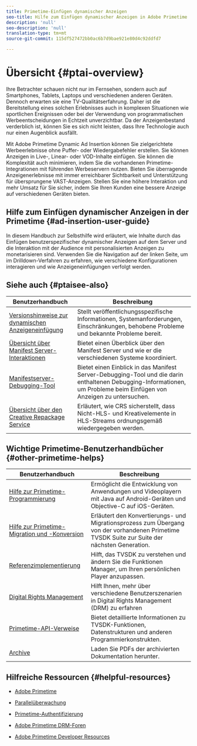 ```yaml
---
title: Primetime-Einfügen dynamischer Anzeigen
seo-title: Hilfe zum Einfügen dynamischer Anzeigen in Adobe Primetime
description: 'null'
seo-description: 'null'
translation-type: tm+mt
source-git-commit: 115df527472bb0ac6b7d9bae921e80d4c92ddfd7

---
```



# Übersicht {#ptai-overview}

Ihre Betrachter schauen nicht nur im Fernsehen, sondern auch auf Smartphones, Tablets, Laptops und verschiedenen anderen Geräten. Dennoch erwarten sie eine TV-Qualitätserfahrung. Daher ist die Bereitstellung eines solchen Erlebnisses auch in komplexen Situationen wie sportlichen Ereignissen oder bei der Verwendung von programmatischen Werbeentscheidungen in Echtzeit unverzichtbar. Da der Anzeigenbestand verderblich ist, können Sie es sich nicht leisten, dass Ihre Technologie auch nur einen Augenblick ausfällt.

Mit Adobe Primetime Dynamic Ad Insertion können Sie zielgerichtete Werbeerlebnisse ohne Puffer- oder Wiedergabefehler erstellen. Sie können Anzeigen in Live-, Linear- oder VOD-Inhalte einfügen. Sie können die Komplexität auch minimieren, indem Sie die vorhandenen Primetime-Integrationen mit führenden Werbeservern nutzen. Bieten Sie überragende Anzeigenerlebnisse mit immer erreichbarer Sichtbarkeit und Unterstützung für übersprungene VAST-Anzeigen. Stellen Sie eine höhere Interaktion und mehr Umsatz für Sie sicher, indem Sie Ihren Kunden eine bessere Anzeige auf verschiedenen Geräten bieten.

## Hilfe zum Einfügen dynamischer Anzeigen in der Primetime {#ad-insertion-user-guide}

In diesem Handbuch zur Selbsthilfe wird erläutert, wie Inhalte durch das Einfügen benutzerspezifischer dynamischer Anzeigen auf dem Server und die Interaktion mit der Audience mit personalisierten Anzeigen zu monetarisieren sind. Verwenden Sie die Navigation auf der linken Seite, um im Drilldown-Verfahren zu erfahren, wie verschiedene Konfigurationen interagieren und wie Anzeigeneinfügungen verfolgt werden.

## Siehe auch {#ptaisee-also}

| Benutzerhandbuch | Beschreibung |
|---|---|
| [Versionshinweise zur dynamischen Anzeigeneinfügung](../release-notes/ptai-19x-release-notes.md) | Stellt veröffentlichungsspezifische Informationen, Systemanforderungen, Einschränkungen, behobene Probleme und bekannte Probleme bereit. |
| [Übersicht über Manifest Server-Interaktionen](msapi-topics/ms-overview.md) | Bietet einen Überblick über den Manifest Server und wie er die verschiedenen Systeme koordiniert. |
| [Manifestserver-Debugging-Tool](manifest-server-debugging-tool.md) | Bietet einen Einblick in das Manifest Server-Debugging-Tool und die darin enthaltenen Debugging-Informationen, um Probleme beim Einfügen von Anzeigen zu untersuchen. |
| [Übersicht über den Creative Repackage Service](creative-repackaging-service/crs-overview.md) | Erläutert, wie CRS sicherstellt, dass Nicht-HLS- und Kreativelemente in HLS-Streams ordnungsgemäß wiedergegeben werden. |

## Wichtige Primetime-Benutzerhandbücher {#other-primetime-helps}

| Benutzerhandbuch | Beschreibung |
|---|---|
| [Hilfe zur Primetime-Programmierung](../programming/home.md) | Ermöglicht die Entwicklung von Anwendungen und Videoplayern mit Java auf Android-Geräten und Objective-C auf iOS-Geräten. |
| [Hilfe zur Primetime-Migration und -Konversion](../migration-guides/home.md) | Erläutert den Konvertierungs- und Migrationsprozess zum Übergang von der vorhandenen Primetime TVSDK Suite zur Suite der nächsten Generation. |
| [Referenzimplementierung](../android-reference-implementation/home.md) | Hilft, das TVSDK zu verstehen und ändern Sie die Funktionen Manager, um Ihren persönlichen Player anzupassen. |
| [Digital Rights Management](../digital-rights-management/home.md) | Hilft Ihnen, mehr über verschiedene Benutzerszenarien in Digital Rights Management (DRM) zu erfahren |
| [Primetime-API-Verweise](../reference/api-references.md) | Bietet detaillierte Informationen zu TVSDK-Funktionen, Datenstrukturen und anderen Programmierkonstrukten. |
| [Archive](https://helpx.adobe.com/primetime/archives.html) | Laden Sie PDFs der archivierten Dokumentation herunter. |

## Hilfreiche Ressourcen {#helpful-resources}

* [Adobe Primetime](https://www.adobe.com/in/marketing/primetime.html)

* [Parallelüberwachung](https://tve.helpdocsonline.com/concurrency-monitoring-introduction)

* [Primetime-Authentifizierung](https://tve.helpdocsonline.com/home)

* [Adobe Primetime DRM-Foren](https://forums.adobe.com/community/adobe_access)

* [Adobe Primetime Developer Resources](https://www.adobe.com/devnet/primetime.html)